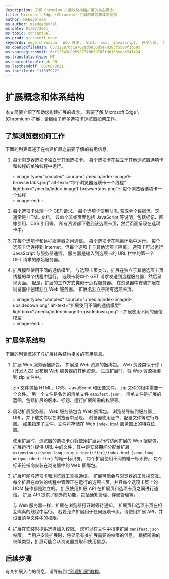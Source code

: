 ```yaml
---
description: 了解 Chromium 扩展以及构建扩展的核心概念。
title: Microsoft Edge (Chromium) 扩展的概念和体系结构
author: MSEdgeTeam
ms.author: msedgedevrel
ms.date: 01/07/2021
ms.topic: conceptual
ms.prod: microsoft-edge
keywords: edge-chromium， Web 开发， html， css， javascript， 开发人员， 扩展
ms.openlocfilehash: 05732287bc1a782ed5830d5e7028cf5580f3b605
ms.sourcegitcommit: 6cf12643e9959873f8b5d785fd6158eeab74f424
ms.translationtype: MT
ms.contentlocale: zh-CN
ms.lasthandoff: 03/06/2021
ms.locfileid: "11397922"
---
```

# <a name="extension-concepts-and-architecture"></a>扩展概念和体系结构  

本文简要介绍了帮助您构建扩展的概念。  若要了解 Microsoft Edge \ (Chromium\) 扩展，请继续了解多选项卡浏览器如何工作。  

## <a name="understand-how-browsers-work"></a>了解浏览器如何工作  

下面的列表概述了在构建扩展之前要了解的有用信息。  

1.  每个浏览器选项卡独立于其他选项卡。 每个选项卡在独立于其他浏览器选项卡和线程的单独线程中运行。  
    
    :::image type="complex" source="./media/index-image1-browsertabs.png" alt-text="每个浏览器选项卡一个线程" lightbox="./media/index-image1-browsertabs.png":::
       每个浏览器选项卡一个线程  
    :::image-end:::  
    
1.  每个选项卡处理一个 GET 请求。  每个选项卡使用 URL 获取单个数据流，这通常是 HTML 文档。  该单个流或页面包括 JavaScript 等说明，包括标记、图像引用、CSS 引用等。  所有资源都下载到该选项卡页，然后页面呈现在选项卡中。  
1.  在每个选项卡和远程服务器之间通信。  每个选项卡在隔离环境中运行。  每个选项卡仍连接到 Internet，但每个选项卡与其他选项卡隔离。  选项卡可以运行 JavaScript 与服务器通信。  服务器是输入到选项卡的 URL 栏中的第一个 GET 请求的原始服务器。  
1.  扩展模型使用不同的通信模型。  与选项卡页类似，扩展在独立于其他选项卡页线程的单个线程中运行。  选项卡将单个 GET 请求发送到远程服务器，然后呈现页面。  但是，扩展的工作方式类似于远程服务器。  在浏览器中安装扩展在浏览器中创建独立 Web 服务器。  扩展名独立于所有选项卡页。  
    
    :::image type="complex" source="./media/index-image3-upsidedown.png" alt-text="扩展使用不同的通信模型" lightbox="./media/index-image3-upsidedown.png":::
       扩展使用不同的通信模型  
    :::image-end:::  
    
## <a name="extension-architecture"></a>扩展体系结构  

下面的列表概述了与扩展体系结构相关的有用信息。  

1.  扩展 Web 服务器捆绑包。  扩展是 Web 资源的捆绑包。  Web 资源类似于你 \ (开发人员\) 发布到 Web 服务器的其他资源。  生成扩展时，将 Web 资源捆绑到 zip 文件中。  
    
    zip 文件包括 HTML、CSS、JavaScript 和图像文件。  zip 文件的根中需要一个文件。  另一个文件是名为的清单文件 `manifest.json` 。  清单文件是扩展的蓝图，包括扩展的版本、标题、运行扩展所需的权限等。  
    
1.  启动扩展服务器。  Web 服务器包含 Web 捆绑包。  浏览器导航到服务器上 URL，并下载文件以在浏览器中呈现。  浏览器使用证书、配置文件等进行导航。  如果指定了文件，文件将存储在 Web `index.html` 服务器上的特殊位置。  
    
    使用扩展时，浏览器的选项卡页将使用扩展运行时访问扩展的 Web 捆绑包。  扩展运行时提供 URL 中的文件，其中是安装期间分配给扩展 `extension://{some-long-unique-identifier}/index.html` `{some-long-unique-identifier}` 的唯一标识符。  每个扩展使用不同的唯一标识符。  每个标识符指向安装在浏览器中的 Web 捆绑包。  
    
1.  扩展可能与选项卡和浏览器工具栏通信。  扩展可能会与浏览器的工具栏交互。  每个扩展在单独的线程中管理正在运行的选项卡页，并且每个选项卡页上的 DOM 操作都是独立的。  扩展使用扩展 API 在扩展页和选项卡页之间进行通信。  扩展 API 提供了额外的功能，包括通知管理、存储管理等。  
    
    与 Web 服务器一样，扩展在浏览器打开时等待通知。  扩展页和选项卡页在相互隔离的线程中运行。  若要允许扩展用于任何选项卡页，请使用扩展 API，并设置清单文件中的权限。  
    
1.  扩展在安装时提供选择加入权限。  您可以在文件中指定扩展 `manifest.json` 权限。  当用户安装扩展时，将显示有关扩展需要的权限的信息。  根据所需的权限类型，扩展可能会从浏览器提取和使用信息。  
    
## <a name="next-steps"></a>后续步骤  

有关扩展入门的信息，请导航到 ["创建扩展"教程][CreateAnExtensionPart1]。  

<!-- links -->  

[CreateAnExtensionPart1]: ./part1-simple-extension.md "创建扩展教程 - 第 1 |Microsoft Docs"  
